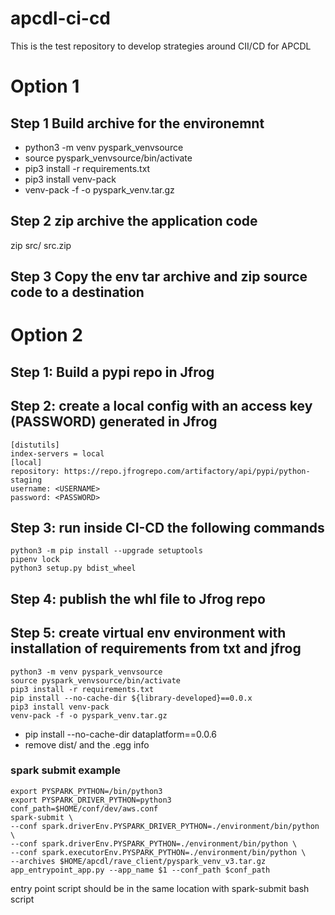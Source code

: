 # apcdl-ci-cd
This is the test repository to develop strategies around CII/CD for APCDL

# Option 1

## Step 1 Build archive for the environemnt 
- python3 -m venv pyspark_venvsource
- source pyspark_venvsource/bin/activate
- pip3 install -r requirements.txt
- pip3 install venv-pack
- venv-pack -f -o pyspark_venv.tar.gz

## Step 2 zip archive the application code 
zip src/ src.zip

## Step 3 Copy the env tar archive and zip source code to a destination

# Option 2

## Step 1: Build a pypi repo in Jfrog
## Step 2: create a local config with an access key (PASSWORD) generated in Jfrog

```
[distutils]
index-servers = local
[local]
repository: https://repo.jfrogrepo.com/artifactory/api/pypi/python-staging
username: <USERNAME>
password: <PASSWORD>
```
## Step 3: run inside CI-CD the following commands

```
python3 -m pip install --upgrade setuptools
pipenv lock
python3 setup.py bdist_wheel
```
## Step 4: publish the whl file to Jfrog repo

## Step 5: create virtual env environment with installation of requirements from txt and jfrog

```
python3 -m venv pyspark_venvsource
source pyspark_venvsource/bin/activate
pip3 install -r requirements.txt
pip install --no-cache-dir ${library-developed}==0.0.x
pip3 install venv-pack
venv-pack -f -o pyspark_venv.tar.gz
```

- pip install --no-cache-dir dataplatform==0.0.6
- remove dist/ and the .egg info

### spark submit example
```
export PYSPARK_PYTHON=/bin/python3
export PYSPARK_DRIVER_PYTHON=python3
conf_path=$HOME/conf/dev/aws.conf
spark-submit \
--conf spark.driverEnv.PYSPARK_DRIVER_PYTHON=./environment/bin/python \
--conf spark.driverEnv.PYSPARK_PYTHON=./environment/bin/python \
--conf spark.executorEnv.PYSPARK_PYTHON=./environment/bin/python \
--archives $HOME/apcdl/rave_client/pyspark_venv_v3.tar.gz app_entrypoint_app.py --app_name $1 --conf_path $conf_path
```

entry point script should be in the same location with spark-submit bash script
